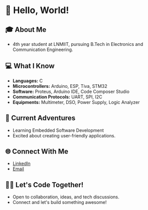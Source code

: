 # 👋 Hello, World!

## 🎓 About Me
- 4th year student at LNMIIT, pursuing B.Tech in Electronics and Communication Engineering.

## 💻 What I Know
- **Languages:** C
- **Microcontrollers:** Arduino, ESP, Tiva, STM32
- **Software:** Proteus, Arduino IDE, Code Composer Studio
- **Communication Protocols:** UART, SPI, I2C
- **Equipments:** Multimeter, DSO, Power Supply, Logic Analyzer

## 🚀 Current Adventures
- Learning Embedded Software Development
- Excited about creating user-friendly applications.

## 🌐 Connect With Me
- [LinkedIn](https://www.linkedin.com/in/itsayushagrawal/)
- [Email](agaayush15@gmail.com)

## 👩‍💻 Let's Code Together!
- Open to collaboration, ideas, and tech discussions.
- Connect and let's build something awesome!
